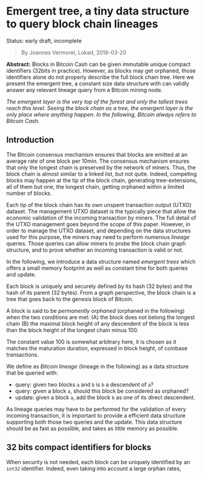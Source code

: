 # Emergent tree, a tiny data structure to query block chain lineages

Status: early draft, incomplete

> By Joannes Vermorel, Lokad, 2018-03-20

**Abstract:** Blocks in Bitcoin Cash can be given immutable unique compact identifiers (32bits in practice). However, as blocks may get orphaned, those identifiers alone do not properly describe the full block chain tree. Here we present the emergent tree, a constant size data structure with can validly answer any relevant lineage query from a Bitcoin mining node.


_The emergent layer is  the very top of the forest and only the tallest trees reach this level. Seeing the block chain as a tree, the emergent layer is the only place where anything happen. In the following, Bitcoin always refers to Bitcoin Cash._

## Introduction

The Bitcoin consensus mechanism ensures that blocks are emitted at an average rate of one block per 10min. The consensus mechanism ensures that only the longest chain is preserved by the network of miners. Thus, the block chain is almost similar to a linked list, but not quite. Indeed, competing blocks may happen at the tip of the block chain, generating tree-extensions, all of them but one, the longest chain, getting orphaned within a limited number of blocks.

Each tip of the block chain has its own unspent transaction output (UTXO) dataset. The management UTXO dataset is the typically piece that allow the economic validation of the incoming transaction by miners. The full detail of the UTXO management goes beyond the scope of this paper. However, in order to manage the UTXO dataset, and depending on the data structures used for this purpose, the miners may need to perform numerous _lineage_ queries. Those queries can allow miners to probe the block chain graph structure, and to prove whether an incoming transaction is valid or not.

In the following, we introduce a data structure named _emergent trees_ which offers a small memory footprint as well as constant time for both queries and update.

Each block is uniquely and securely defined by its hash (32 bytes) and the hash of its parent (32 bytes). From a graph perspective, the block chain is a tree that goes back to the genesis block of Bitcoin. 

A block is said to be _permanently orphaned_ (orphaned in the following) when the two conditions are met: (A) the block does not belong the longest chain (B) the maximal block height of any descendent of the block is less than the block height of the longest chain minus 100. 

The constant value 100 is somewhat arbitrary here, it is chosen as it matches the maturation duration, expressed in block height, of coinbase transactions.

We define as _Bitcoin lineage_ (lineage in the following) as a data structure that be queried with: 

* query: given two blocks `a` and `b` is `b` a descendent of `a`?
* query: given a block `a`, should this block be considered as orphaned?
* update: given a block `a`, add the block `b` as one of its direct descendent.

As lineage queries may have to be performed for the validation of every incoming transaction, it is important to provide a efficient data structure supporting both those two queries and the update. This data structure should be as fast as possible, and takes as little memory as possible.


## 32 bits compact identifiers for blocks

When security is not needed, each block can be uniquely identified by an `int32` identifier. Indeed, even taking into account a large orphan rates, 


